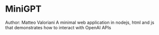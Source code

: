 # MiniGPT

Author: Matteo Valoriani
A minimal web application in nodejs, html and js that demonstrates how to interact with OpenAI APIs
